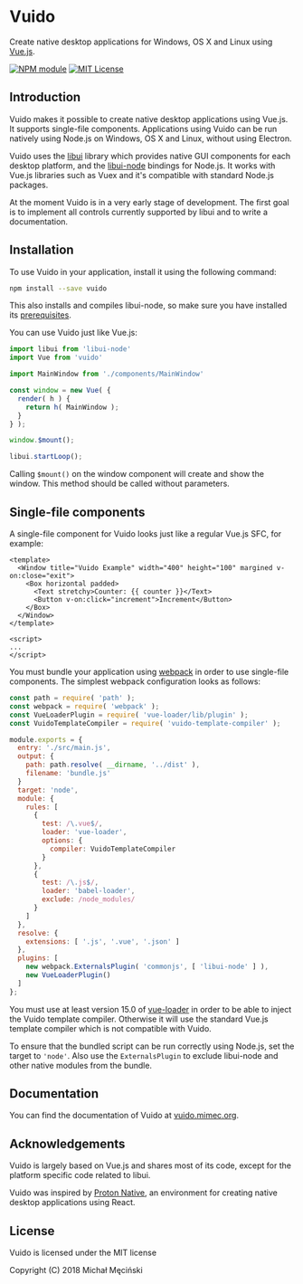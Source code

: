 # Vuido

Create native desktop applications for Windows, OS X and Linux using [Vue.js](https://vuejs.org/).

[![NPM module](https://img.shields.io/npm/v/vuido.svg)](https://npmjs.org/package/vuido)
[![MIT License](https://img.shields.io/github/license/mimecorg/vuido.svg)](https://github.com/mimecorg/vuido/blob/master/LICENSE)

## Introduction

Vuido makes it possible to create native desktop applications using Vue.js. It supports single-file components. Applications using Vuido can be run natively using Node.js on Windows, OS X and Linux, without using Electron.

Vuido uses the [libui](https://github.com/andlabs/libui) library which provides native GUI components for each desktop platform, and the [libui-node](https://github.com/parro-it/libui-node) bindings for Node.js. It works with Vue.js libraries such as Vuex and it's compatible with standard Node.js packages.

At the moment Vuido is in a very early stage of development. The first goal is to implement all controls currently supported by libui and to write a documentation.

## Installation

To use Vuido in your application, install it using the following command:

```bash
npm install --save vuido
```

This also installs and compiles libui-node, so make sure you have installed its [prerequisites](https://github.com/parro-it/libui-node/blob/master/readme.md#prerequisites).

You can use Vuido just like Vue.js:

```js
import libui from 'libui-node'
import Vue from 'vuido'

import MainWindow from './components/MainWindow'

const window = new Vue( {
  render( h ) {
    return h( MainWindow );
  }
} );

window.$mount();

libui.startLoop();
```

Calling `$mount()` on the window component will create and show the window. This method should be called without parameters.

## Single-file components

A single-file component for Vuido looks just like a regular Vue.js SFC, for example:

```vue
<template>
  <Window title="Vuido Example" width="400" height="100" margined v-on:close="exit">
    <Box horizontal padded>
      <Text stretchy>Counter: {{ counter }}</Text>
      <Button v-on:click="increment">Increment</Button>
    </Box>
  </Window>
</template>

<script>
...
</script>
```

You must bundle your application using [webpack](https://webpack.js.org/) in order to use single-file components. The simplest webpack configuration looks as follows:

```js
const path = require( 'path' );
const webpack = require( 'webpack' );
const VueLoaderPlugin = require( 'vue-loader/lib/plugin' );
const VuidoTemplateCompiler = require( 'vuido-template-compiler' );

module.exports = {
  entry: './src/main.js',
  output: {
    path: path.resolve( __dirname, '../dist' ),
    filename: 'bundle.js'
  }
  target: 'node',
  module: {
    rules: [
      {
        test: /\.vue$/,
        loader: 'vue-loader',
        options: {
          compiler: VuidoTemplateCompiler
        }
      },
      {
        test: /\.js$/,
        loader: 'babel-loader',
        exclude: /node_modules/
      }
    ]
  },
  resolve: {
    extensions: [ '.js', '.vue', '.json' ]
  },
  plugins: [
    new webpack.ExternalsPlugin( 'commonjs', [ 'libui-node' ] ),
    new VueLoaderPlugin()
  ]
};
```

You must use at least version 15.0 of [vue-loader](https://github.com/vuejs/vue-loader) in order to be able to inject the Vuido template compiler. Otherwise it will use the standard Vue.js template compiler which is not compatible with Vuido.

To ensure that the bundled script can be run correctly using Node.js, set the target to `'node'`. Also use the `ExternalsPlugin` to exclude libui-node and other native modules from the bundle.

## Documentation

You can find the documentation of Vuido at [vuido.mimec.org](https://vuido.mimec.org/).

## Acknowledgements

Vuido is largely based on Vue.js and shares most of its code, except for the platform specific code related to libui.

Vuido was inspired by [Proton Native](https://github.com/kusti8/proton-native), an environment for creating native desktop applications using React.

## License

Vuido is licensed under the MIT license

Copyright (C) 2018 Michał Męciński
